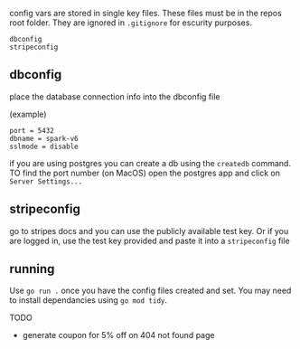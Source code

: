config vars are stored in single key files. These files must be in the repos root folder. They are ignored in `.gitignore` for escurity purposes.

```
dbconfig
stripeconfig
```

## dbconfig
place the database connection info into the dbconfig file

(example)
```
port = 5432
dbname = spark-v6
sslmode = disable
```

if you are using postgres you can create a db using the `createdb` command. TO find the port number (on MacOS) open the postgres app and click on `Server Settings...`

## stripeconfig
go to stripes docs and you can use the publicly available test key. Or if you are logged in, use the test key provided and paste it into a `stripeconfig` file

## running
Use `go run .` once you have the config files created and set.
You may need to install dependancies using `go mod tidy`.

TODO
- generate coupon for 5% off on 404 not found page